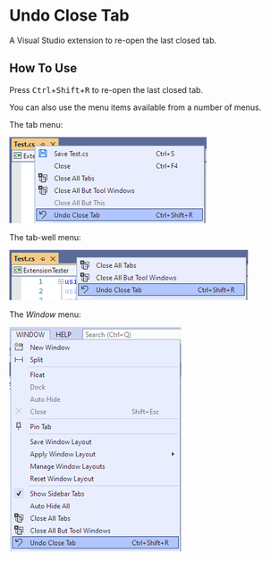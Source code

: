 # Undo Close Tab

A Visual Studio extension to re-open the last closed tab.

## How To Use

Press <kbd>Ctrl</kbd>+<kbd>Shift</kbd>+<kbd>R</kbd> to re-open the last closed tab.

You can also use the menu items available from a number of menus.

The tab menu:

![Tab Menu](media/tab-menu.png)

The tab-well menu:

![Tab-Well Menu](media/tab-well-menu.png)

The _Window_ menu:

![Windo Menu](media/window-menu.png)
